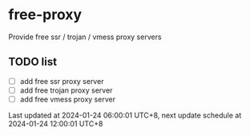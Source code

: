 
# free-proxy
Provide free ssr / trojan / vmess proxy servers


## TODO list
- [ ] add free ssr proxy server
- [ ] add free trojan proxy server
- [ ] add free vmess proxy server

Last updated at 2024-01-24 06:00:01 UTC+8, next update schedule at 2024-01-24 12:00:01 UTC+8

